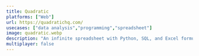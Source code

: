 ```yaml
---
title: Quadratic
platforms: ["Web"]
url: https://quadratichq.com/
usecases: ["data analysis","programming","spreadsheet"]
image: quadratic.webp
description: "An infinite spreadsheet with Python, SQL, and Excel formulas built-in."
multiplayer: false
---
```


